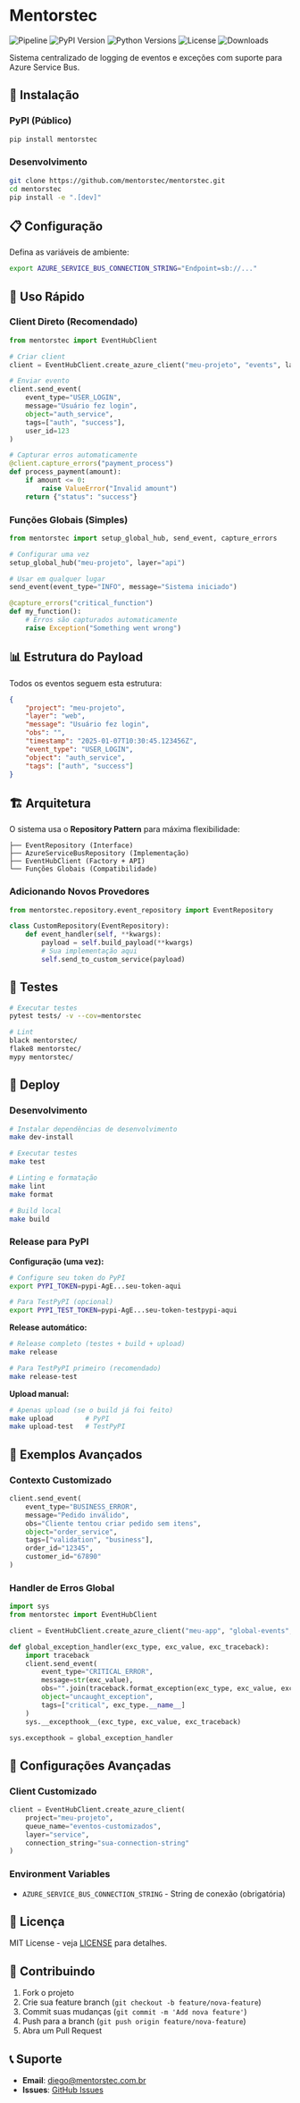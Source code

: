 # Mentorstec

![Pipeline](https://github.com/Mentorstec/mentorstec/actions/workflows/pipeline.yml/badge.svg)
![PyPI Version](https://img.shields.io/pypi/v/mentorstec?color=blue&logo=pypi&logoColor=white)
![Python Versions](https://img.shields.io/pypi/pyversions/mentorstec?logo=python&logoColor=white)
![License](https://img.shields.io/github/license/Mentorstec/mentorstec?color=green)
![Downloads](https://img.shields.io/pypi/dm/mentorstec?color=orange&logo=pypi)

Sistema centralizado de logging de eventos e exceções com suporte para Azure Service Bus.

## 🚀 Instalação

### PyPI (Público)
```bash
pip install mentorstec
```

### Desenvolvimento
```bash
git clone https://github.com/mentorstec/mentorstec.git
cd mentorstec
pip install -e ".[dev]"
```

## 📋 Configuração

Defina as variáveis de ambiente:

```bash
export AZURE_SERVICE_BUS_CONNECTION_STRING="Endpoint=sb://..."
```

## 🎯 Uso Rápido

### Client Direto (Recomendado)

```python
from mentorstec import EventHubClient

# Criar client
client = EventHubClient.create_azure_client("meu-projeto", "events", layer="web")

# Enviar evento
client.send_event(
    event_type="USER_LOGIN",
    message="Usuário fez login",
    object="auth_service",
    tags=["auth", "success"],
    user_id=123
)

# Capturar erros automaticamente
@client.capture_errors("payment_process")
def process_payment(amount):
    if amount <= 0:
        raise ValueError("Invalid amount")
    return {"status": "success"}
```

### Funções Globais (Simples)

```python
from mentorstec import setup_global_hub, send_event, capture_errors

# Configurar uma vez  
setup_global_hub("meu-projeto", layer="api")

# Usar em qualquer lugar
send_event(event_type="INFO", message="Sistema iniciado")

@capture_errors("critical_function")
def my_function():
    # Erros são capturados automaticamente
    raise Exception("Something went wrong")
```

## 📊 Estrutura do Payload

Todos os eventos seguem esta estrutura:

```json
{
    "project": "meu-projeto",
    "layer": "web",
    "message": "Usuário fez login",
    "obs": "",
    "timestamp": "2025-01-07T10:30:45.123456Z",
    "event_type": "USER_LOGIN", 
    "object": "auth_service",
    "tags": ["auth", "success"]
}
```

## 🏗️ Arquitetura

O sistema usa o **Repository Pattern** para máxima flexibilidade:

```
├── EventRepository (Interface)
├── AzureServiceBusRepository (Implementação)  
├── EventHubClient (Factory + API)
└── Funções Globais (Compatibilidade)
```

### Adicionando Novos Provedores

```python
from mentorstec.repository.event_repository import EventRepository

class CustomRepository(EventRepository):
    def event_handler(self, **kwargs):
        payload = self.build_payload(**kwargs)
        # Sua implementação aqui
        self.send_to_custom_service(payload)
```

## 🧪 Testes

```bash
# Executar testes
pytest tests/ -v --cov=mentorstec

# Lint
black mentorstec/
flake8 mentorstec/
mypy mentorstec/
```

## 🚀 Deploy

### Desenvolvimento
```bash
# Instalar dependências de desenvolvimento
make dev-install

# Executar testes
make test

# Linting e formatação
make lint
make format

# Build local
make build
```

### Release para PyPI

**Configuração (uma vez):**
```bash
# Configure seu token do PyPI
export PYPI_TOKEN=pypi-AgE...seu-token-aqui

# Para TestPyPI (opcional)
export PYPI_TEST_TOKEN=pypi-AgE...seu-token-testpypi-aqui
```

**Release automático:**
```bash
# Release completo (testes + build + upload)
make release

# Para TestPyPI primeiro (recomendado)
make release-test
```

**Upload manual:**
```bash
# Apenas upload (se o build já foi feito)
make upload        # PyPI
make upload-test   # TestPyPI
```

## 📝 Exemplos Avançados

### Contexto Customizado
```python
client.send_event(
    event_type="BUSINESS_ERROR",
    message="Pedido inválido",
    obs="Cliente tentou criar pedido sem itens",
    object="order_service",
    tags=["validation", "business"],
    order_id="12345",
    customer_id="67890"
)
```

### Handler de Erros Global
```python
import sys
from mentorstec import EventHubClient

client = EventHubClient.create_azure_client("meu-app", "global-events", "global")

def global_exception_handler(exc_type, exc_value, exc_traceback):
    import traceback
    client.send_event(
        event_type="CRITICAL_ERROR",
        message=str(exc_value),
        obs="".join(traceback.format_exception(exc_type, exc_value, exc_traceback)),
        object="uncaught_exception",
        tags=["critical", exc_type.__name__]
    )
    sys.__excepthook__(exc_type, exc_value, exc_traceback)

sys.excepthook = global_exception_handler
```

## 🔧 Configurações Avançadas

### Client Customizado
```python
client = EventHubClient.create_azure_client(
    project="meu-projeto",
    queue_name="eventos-customizados",
    layer="service", 
    connection_string="sua-connection-string"
)
```

### Environment Variables
- `AZURE_SERVICE_BUS_CONNECTION_STRING` - String de conexão (obrigatória)

## 📄 Licença

MIT License - veja [LICENSE](LICENSE) para detalhes.

## 🤝 Contribuindo

1. Fork o projeto
2. Crie sua feature branch (`git checkout -b feature/nova-feature`)
3. Commit suas mudanças (`git commit -m 'Add nova feature'`)
4. Push para a branch (`git push origin feature/nova-feature`)
5. Abra um Pull Request

## 📞 Suporte

- **Email**: diego@mentorstec.com.br
- **Issues**: [GitHub Issues](https://github.com/mentorstec/mentorstec/issues)
